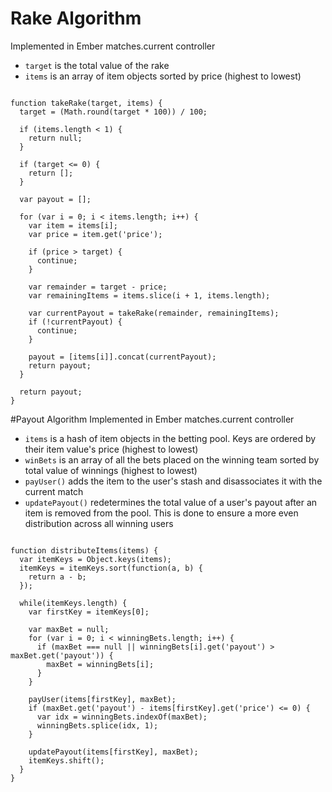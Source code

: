 # Rake Algorithm
Implemented in Ember matches.current controller

* `target` is the total value of the rake
* `items` is an array of item objects sorted by price (highest to lowest)

<pre><code>
function takeRake(target, items) {
  target = (Math.round(target * 100)) / 100;

  if (items.length < 1) {
    return null;
  }

  if (target <= 0) {
    return [];
  }

  var payout = [];

  for (var i = 0; i < items.length; i++) {
    var item = items[i];
    var price = item.get('price');

    if (price > target) {
      continue;
    }

    var remainder = target - price;
    var remainingItems = items.slice(i + 1, items.length);

    var currentPayout = takeRake(remainder, remainingItems);
    if (!currentPayout) {
      continue;
    }

    payout = [items[i]].concat(currentPayout);
    return payout;
  }

  return payout;
}
</code></pre>

#Payout Algorithm
Implemented in Ember matches.current controller

* `items` is a hash of item objects in the betting pool. Keys are ordered by
their item value's price (highest to lowest)
* `winBets` is an array of all the bets placed on the winning team sorted by
total value of winnings (highest to lowest)
* `payUser()` adds the item to the user's stash and disassociates it with the
current match
* `updatePayout()` redetermines the total value of a user's payout after an item
is removed from the pool. This is done to ensure a more even distribution across
all winning users

<pre><code>
function distributeItems(items) {
  var itemKeys = Object.keys(items);
  itemKeys = itemKeys.sort(function(a, b) {
    return a - b;
  });

  while(itemKeys.length) {
    var firstKey = itemKeys[0];

    var maxBet = null;
    for (var i = 0; i < winningBets.length; i++) {
      if (maxBet === null || winningBets[i].get('payout') > maxBet.get('payout')) {
        maxBet = winningBets[i];
      }
    }

    payUser(items[firstKey], maxBet);
    if (maxBet.get('payout') - items[firstKey].get('price') <= 0) {
      var idx = winningBets.indexOf(maxBet);
      winningBets.splice(idx, 1);
    }

    updatePayout(items[firstKey], maxBet);
    itemKeys.shift();
  }
}
</code></pre>
